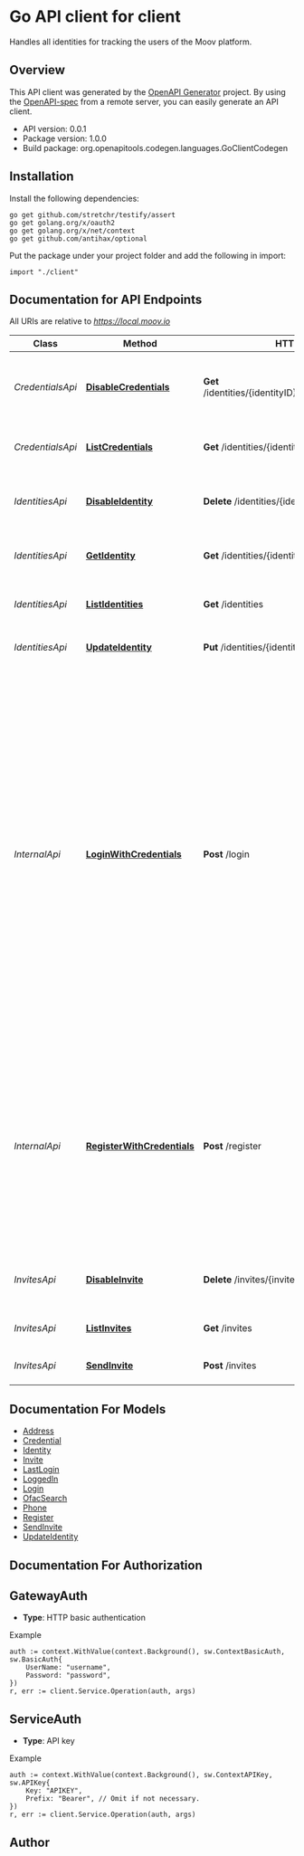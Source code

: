 # Go API client for client

Handles all identities for tracking the users of the Moov platform.


## Overview
This API client was generated by the [OpenAPI Generator](https://openapi-generator.tech) project.  By using the [OpenAPI-spec](https://www.openapis.org/) from a remote server, you can easily generate an API client.

- API version: 0.0.1
- Package version: 1.0.0
- Build package: org.openapitools.codegen.languages.GoClientCodegen

## Installation

Install the following dependencies:

```shell
go get github.com/stretchr/testify/assert
go get golang.org/x/oauth2
go get golang.org/x/net/context
go get github.com/antihax/optional
```

Put the package under your project folder and add the following in import:

```golang
import "./client"
```

## Documentation for API Endpoints

All URIs are relative to *https://local.moov.io*

Class | Method | HTTP request | Description
------------ | ------------- | ------------- | -------------
*CredentialsApi* | [**DisableCredentials**](docs/CredentialsApi.md#disablecredentials) | **Get** /identities/{identityID}/credentials/{credentialID} | Disables a credential so it can&#39;t be used anymore to login
*CredentialsApi* | [**ListCredentials**](docs/CredentialsApi.md#listcredentials) | **Get** /identities/{identityID}/credentials | List the credentials this user has used.
*IdentitiesApi* | [**DisableIdentity**](docs/IdentitiesApi.md#disableidentity) | **Delete** /identities/{identityID} | Disable an identity. Its left around for historical reporting
*IdentitiesApi* | [**GetIdentity**](docs/IdentitiesApi.md#getidentity) | **Get** /identities/{identityID} | List identities and associates userId
*IdentitiesApi* | [**ListIdentities**](docs/IdentitiesApi.md#listidentities) | **Get** /identities | List identities and associates userId
*IdentitiesApi* | [**UpdateIdentity**](docs/IdentitiesApi.md#updateidentity) | **Put** /identities/{identityID} | Update a specific Identity
*InternalApi* | [**LoginWithCredentials**](docs/InternalApi.md#loginwithcredentials) | **Post** /login | Complete a login via a OIDC. Once the OIDC client service has authenticated their identity the client service will call  this endpoint to record and finish the login to get their token to use the API.  If the client service recieves a 404 they must send them to registration if its allowed per the client or check for an invite for authenticated users email before sending to registration.       
*InternalApi* | [**RegisterWithCredentials**](docs/InternalApi.md#registerwithcredentials) | **Post** /register | Register user based on OIDC credentials.  This is called by the OIDC client services we create to register the user with what  available information they have and obtain from the user. 
*InvitesApi* | [**DisableInvite**](docs/InvitesApi.md#disableinvite) | **Delete** /invites/{inviteID} | Delete an invite that was sent and invalidate the token.
*InvitesApi* | [**ListInvites**](docs/InvitesApi.md#listinvites) | **Get** /invites | List outstanding invites
*InvitesApi* | [**SendInvite**](docs/InvitesApi.md#sendinvite) | **Post** /invites | Send an email invite to a new user


## Documentation For Models

 - [Address](docs/Address.md)
 - [Credential](docs/Credential.md)
 - [Identity](docs/Identity.md)
 - [Invite](docs/Invite.md)
 - [LastLogin](docs/LastLogin.md)
 - [LoggedIn](docs/LoggedIn.md)
 - [Login](docs/Login.md)
 - [OfacSearch](docs/OfacSearch.md)
 - [Phone](docs/Phone.md)
 - [Register](docs/Register.md)
 - [SendInvite](docs/SendInvite.md)
 - [UpdateIdentity](docs/UpdateIdentity.md)


## Documentation For Authorization



## GatewayAuth

- **Type**: HTTP basic authentication

Example

```golang
auth := context.WithValue(context.Background(), sw.ContextBasicAuth, sw.BasicAuth{
    UserName: "username",
    Password: "password",
})
r, err := client.Service.Operation(auth, args)
```


## ServiceAuth

- **Type**: API key

Example

```golang
auth := context.WithValue(context.Background(), sw.ContextAPIKey, sw.APIKey{
    Key: "APIKEY",
    Prefix: "Bearer", // Omit if not necessary.
})
r, err := client.Service.Operation(auth, args)
```



## Author



